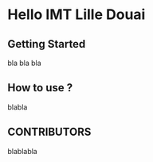 # Hello IMT Lille Douai

## Getting Started

bla bla bla

## How to use ?

blabla 

## CONTRIBUTORS

blablabla 
